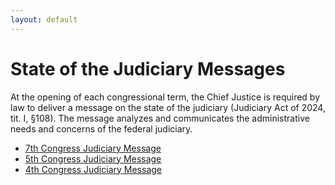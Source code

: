 ```yaml
---
layout: default
---
```


# State of the Judiciary Messages

At the opening of each congressional term, the Chief Justice is required by law to deliver a message on the state of the judiciary (Judiciary Act of 2024, tit. I, §108). The message analyzes and communicates the administrative needs and concerns of the federal judiciary.

- [7th Congress Judiciary Message](/publicinfo/judiciarymessages//7thcongress-judiciarymessage.pdf)
- [5th Congress Judiciary Message](/publicinfo/judiciarymessages/5thcongress-judiciarymessage.pdf)
- [4th Congress Judiciary Message](/publicinfo/judiciarymessages/4thcongress-judiciarymessage.pdf)
